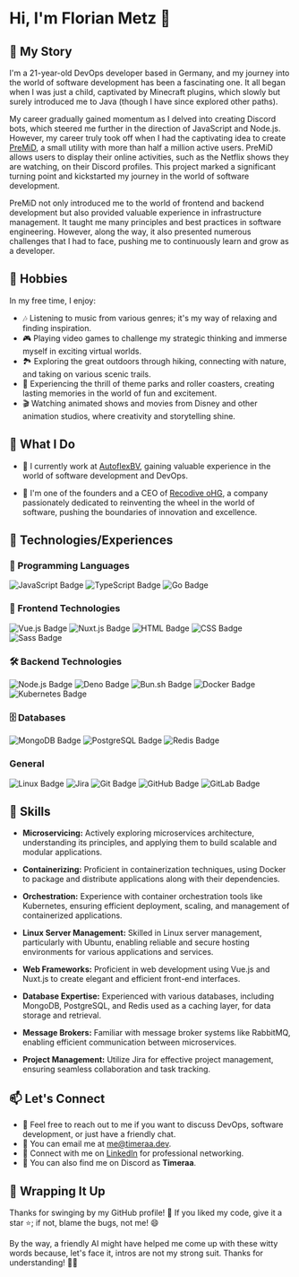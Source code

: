 # Hi, I'm Florian Metz 👋

## 📖 My Story

I'm a 21-year-old DevOps developer based in Germany, and my journey into the world of software development has been a fascinating one. It all began when I was just a child, captivated by Minecraft plugins, which slowly but surely introduced me to Java (though I have since explored other paths).

My career gradually gained momentum as I delved into creating Discord bots, which steered me further in the direction of JavaScript and Node.js. However, my career truly took off when I had the captivating idea to create [PreMiD](https://premid.app), a small utility with more than half a million active users. PreMiD allows users to display their online activities, such as the Netflix shows they are watching, on their Discord profiles. This project marked a significant turning point and kickstarted my journey in the world of software development.

PreMiD not only introduced me to the world of frontend and backend development but also provided valuable experience in infrastructure management. It taught me many principles and best practices in software engineering. However, along the way, it also presented numerous challenges that I had to face, pushing me to continuously learn and grow as a developer.

## 🌟 Hobbies

In my free time, I enjoy:

- 🎶 Listening to music from various genres; it's my way of relaxing and finding inspiration.
- 🎮 Playing video games to challenge my strategic thinking and immerse myself in exciting virtual worlds.
- 🏞️ Exploring the great outdoors through hiking, connecting with nature, and taking on various scenic trails.
- 🎢 Experiencing the thrill of theme parks and roller coasters, creating lasting memories in the world of fun and excitement.
- 🎬 Watching animated shows and movies from Disney and other animation studios, where creativity and storytelling shine.

## 🚀 What I Do

- 🔧 I currently work at [AutoflexBV](https://github.com/AutoflexBV), gaining valuable experience in the world of software development and DevOps.

- 💼 I'm one of the founders and a CEO of [Recodive oHG](https://recodive.com/), a company passionately dedicated to reinventing the wheel in the world of software, pushing the boundaries of innovation and excellence.

## 💼 Technologies/Experiences

### 🔧 Programming Languages

![JavaScript Badge](https://img.shields.io/badge/-JavaScript-F7DF1E?style=flat&logo=javascript&logoColor=black)
![TypeScript Badge](https://img.shields.io/badge/-TypeScript-007ACC?style=flat&logo=typescript&logoColor=white)
![Go Badge](https://img.shields.io/badge/-Go-00ADD8?style=flat&logo=go&logoColor=white)

### 🎨 Frontend Technologies

![Vue.js Badge](https://img.shields.io/badge/-Vue.js-4FC08D?style=flat&logo=vue.js&logoColor=white)
![Nuxt.js Badge](https://img.shields.io/badge/-Nuxt.js-00C58E?style=flat&logo=nuxt.js&logoColor=white)
![HTML Badge](https://img.shields.io/badge/-HTML-E34F26?style=flat&logo=html5&logoColor=white)
![CSS Badge](https://img.shields.io/badge/-CSS-1572B6?style=flat&logo=css3&logoColor=white)
![Sass Badge](https://img.shields.io/badge/-Sass-CC6699?style=flat&logo=sass&logoColor=white)

### 🛠️ Backend Technologies

![Node.js Badge](https://img.shields.io/badge/-Node.js-339933?style=flat&logo=node.js&logoColor=white)
![Deno Badge](https://img.shields.io/badge/-Deno-000000?style=flat&logo=deno&logoColor=white)
![Bun.sh Badge](https://img.shields.io/badge/-Bun-%23f7eeda?style=flat&logo=bun&logoColor=black)
![Docker Badge](https://img.shields.io/badge/-Docker-2496ED?style=flat&logo=docker&logoColor=white)
![Kubernetes Badge](https://img.shields.io/badge/-Kubernetes-326CE5?style=flat&logo=kubernetes&logoColor=white)

### 🗄️ Databases

![MongoDB Badge](https://img.shields.io/badge/-MongoDB-47A248?style=flat&logo=mongodb&logoColor=white)
![PostgreSQL Badge](https://img.shields.io/badge/-PostgreSQL-336791?style=flat&logo=postgresql&logoColor=white)
![Redis Badge](https://img.shields.io/badge/-Redis-DC382D?style=flat&logo=redis&logoColor=white)

### General

![Linux Badge](https://img.shields.io/badge/-Linux-FCC624?style=flat&logo=linux&logoColor=black)
![Jira](https://img.shields.io/badge/-Jira-0052CC?style=flat&logo=jira&logoColor=white)
![Git Badge](https://img.shields.io/badge/-Git-F05032?style=flat&logo=git&logoColor=white)
![GitHub Badge](https://img.shields.io/badge/-GitHub-181717?style=flat&logo=github&logoColor=white)
![GitLab Badge](https://img.shields.io/badge/-GitLab-FCA121?style=flat&logo=gitlab&logoColor=white)

## 💼 Skills

- **Microservicing:** Actively exploring microservices architecture, understanding its principles, and applying them to build scalable and modular applications.

- **Containerizing:** Proficient in containerization techniques, using Docker to package and distribute applications along with their dependencies.

- **Orchestration:** Experience with container orchestration tools like Kubernetes, ensuring efficient deployment, scaling, and management of containerized applications.

- **Linux Server Management:** Skilled in Linux server management, particularly with Ubuntu, enabling reliable and secure hosting environments for various applications and services.

- **Web Frameworks:** Proficient in web development using Vue.js and Nuxt.js to create elegant and efficient front-end interfaces.

- **Database Expertise:** Experienced with various databases, including MongoDB, PostgreSQL, and Redis used as a caching layer, for data storage and retrieval.

- **Message Brokers:** Familiar with message broker systems like RabbitMQ, enabling efficient communication between microservices.

- **Project Management:** Utilize Jira for effective project management, ensuring seamless collaboration and task tracking.

## 📫 Let's Connect

- 💬 Feel free to reach out to me if you want to discuss DevOps, software development, or just have a friendly chat.
- 📧 You can email me at [me@timeraa.dev](mailto:me@timeraa.dev).
- 🔗 Connect with me on [LinkedIn](https://www.linkedin.com/in/Timeraa) for professional networking.
- 💬 You can also find me on Discord as **Timeraa**.

## 🚀 Wrapping It Up

Thanks for swinging by my GitHub profile! 🚀 If you liked my code, give it a star ⭐️; if not, blame the bugs, not me! 😄

By the way, a friendly AI might have helped me come up with these witty words because, let's face it, intros are not my strong suit. Thanks for understanding! 🤖✨
